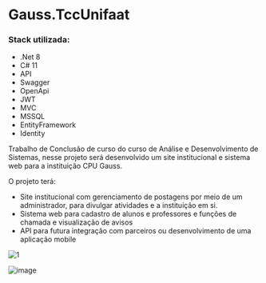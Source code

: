 # Gauss.TccUnifaat

### Stack utilizada:
- .Net 8
- C# 11
- API
- Swagger
- OpenApi
- JWT
- MVC
- MSSQL
- EntityFramework
- Identity

Trabalho de Conclusão de curso do curso de Análise e Desenvolvimento de Sistemas, nesse projeto será desenvolvido um site institucional e sistema web para a instituição CPU Gauss.

O projeto terá:

- Site institucional com gerenciamento de postagens por meio de um administrador, para divulgar atividades e a instituição em si.
- Sistema web para cadastro de alunos e professores e funções de chamada e visualização de avisos
- API para futura integração com parceiros ou desenvolvimento de uma aplicação mobile

![1](https://github.com/hajikazuo/Gauss.TccUnifaat/assets/105826619/73d99844-a76d-4570-a9e1-3764c61dfd0d)

![image](https://github.com/hajikazuo/Gauss.TccUnifaat/assets/105826619/2ea8a855-dec2-47e9-af09-61894f595096)
